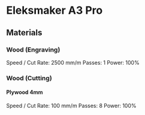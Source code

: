 # Eleksmaker A3 Pro

## Materials

### Wood (Engraving)

Speed / Cut Rate: 2500 mm/m
Passes: 1
Power: 100%

### Wood (Cutting)

#### Plywood 4mm

Speed / Cut Rate: 100 mm/m
Passes: 8
Power: 100%
